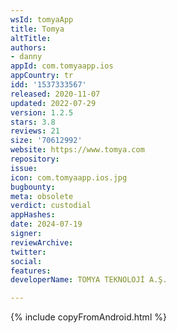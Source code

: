 ```yaml
---
wsId: tomyaApp
title: Tomya
altTitle: 
authors:
- danny
appId: com.tomyaapp.ios
appCountry: tr
idd: '1537333567'
released: 2020-11-07
updated: 2022-07-29
version: 1.2.5
stars: 3.8
reviews: 21
size: '70612992'
website: https://www.tomya.com
repository: 
issue: 
icon: com.tomyaapp.ios.jpg
bugbounty: 
meta: obsolete
verdict: custodial
appHashes: 
date: 2024-07-19
signer: 
reviewArchive: 
twitter: 
social: 
features: 
developerName: TOMYA TEKNOLOJİ A.Ş.

---
```


{% include copyFromAndroid.html %}